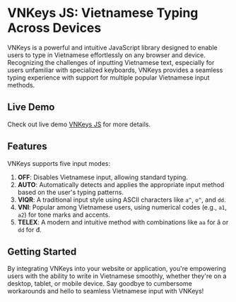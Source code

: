 # VNKeys JS: Vietnamese Typing Across Devices
VNKeys is a powerful and intuitive JavaScript library designed to enable users to type in Vietnamese effortlessly on any browser and device. Recognizing the challenges of inputting Vietnamese text, especially for users unfamiliar with specialized keyboards, VNKeys provides a seamless typing experience with support for multiple popular Vietnamese input methods.

## Live Demo
Check out live demo [VNKeys JS](https://vnfox.com/service-vnkeys-js.htm) for more details.

## Features
VNKeys supports five input modes:

1. **OFF**: Disables Vietnamese input, allowing standard typing.
2. **AUTO**: Automatically detects and applies the appropriate input method based on the user's typing patterns.
3. **VIQR**: A traditional input style using ASCII characters like `a^`, `o^`, and `dd`.
4. **VNI**: Popular among Vietnamese users, using numerical codes (e.g., `a1`, `a2`) for tone marks and accents.
5. **TELEX**: A modern and intuitive method with combinations like `aa` for â or `dd` for đ.

## Getting Started
By integrating VNKeys into your website or application, you're empowering users with the ability to write in Vietnamese smoothly, whether they're on a desktop, tablet, or mobile device. Say goodbye to cumbersome workarounds and hello to seamless Vietnamese input with VNKeys!
